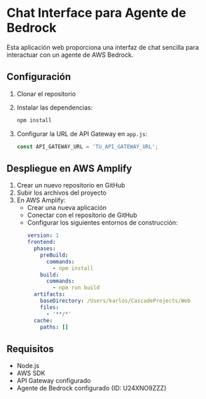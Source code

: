 # Chat Interface para Agente de Bedrock

Esta aplicación web proporciona una interfaz de chat sencilla para interactuar con un agente de AWS Bedrock.

## Configuración

1. Clonar el repositorio
2. Instalar las dependencias:
   ```bash
   npm install
   ```

3. Configurar la URL de API Gateway en `app.js`:
   ```javascript
   const API_GATEWAY_URL = 'TU_API_GATEWAY_URL';
   ```

## Despliegue en AWS Amplify

1. Crear un nuevo repositorio en GitHub
2. Subir los archivos del proyecto
3. En AWS Amplify:
   - Crear una nueva aplicación
   - Conectar con el repositorio de GitHub
   - Configurar los siguientes entornos de construcción:
     ```yaml
     version: 1
     frontend:
       phases:
         preBuild:
           commands:
             - npm install
         build:
           commands:
             - npm run build
       artifacts:
         baseDirectory: /Users/karlos/CascadeProjects/Web
         files:
           - '**/*'
       cache:
         paths: []
     ```

## Requisitos

- Node.js
- AWS SDK
- API Gateway configurado
- Agente de Bedrock configurado (ID: U24XNO9ZZZ)
